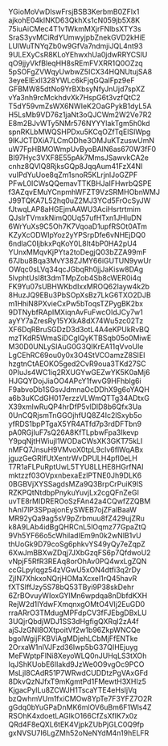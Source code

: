YGioMoVwDIswFrsjBSB3KerbmB0ZFlx1
ajkohE04kINKD63QkhXs1cN059jb5X8K
75iuAiCMec4T1v1WkmMXjrFNlbsXTY3s
SraS3yvMCiRdYUmwyjpbZnekGVD2kHiE
LUlWuTNYqZb0w9GfVa7ndmjiJQL4nt93
9ULEXyCsR8KLoYEhwxhUa0jdwRRYCSlU
qO9jjyVkfBleqHH8sREmFVXRR1Q0OZzq
5pSOFgZVWqyUwbwZ5ICX34HQNUtujSA8
3eyeEIExIl328YWLc6kFjqGQaIFpz9eF
GFBMW85dtNo9YrBXbsyNfyJnUjd7spXZ
vYa3nh9rcMckhdvXk7HspG6t3vzfQtC2
T5dY59vmZsWX6NWIeK2OaGPykB1dyL5A
H5LsMb9VD76z1jaNt3oQJCWm2W2Ve7R2
E8m2BJvWTy5NMr576NYYYlakTgm5h0kd
spnRKLbMWQSHPDxu5KCqOZfTqEISlWpg
9lKJCTDXiA7LCmODhe3OMJuKTzuswUmN
uW7FpHBMOWmpUvByoBAlN6as670W3fF0
BI97Hyc3VXF8E55pAk7MmsJSawvkCA2e
cnhz8QVlQ8RjksGQp8JqqAum41FzX4NI
vuIPdYuUoe8qZm1snoR5KLrjnlJoGZPF
PFwL0ICWsQQemavTTKBHJaIFHwrbQSPE
f3AZqvEMuYCnpmhWFZT9VzSRMHObnWMJ
J99TQKA7L52hq0uZ2MJ3YCd5FrOcSyJW
fJtwqLAP8aHGEjmAAWU3AciHsrtrtmim
QJslrTVmxkNimQ0Uq57ufHTxn1JHluDN
6WrYuXs9C5Oh7K7VqoaD1upfRSOt0ATm
KZyXcODWIpYoz2yYPSrpDfe6vNHEjDQ0
6ndlaC0IjbkxPqKoY0L8It4bP0HA2pU4
YUnxMMqvKjPYta2toDegjQ03bZZA99mF
67Jbu8Bqa3MvY38ZJMY66iGUTUN9ywUr
OWqc0sLVq34qcJGbqRh0jjJaKisw8DAg
5lvphtUsI8t3dmTMpZob4Sb8cWER0i4q
FK9Yu07sUBHWKbdIxxMROQ62Iayw4k2b
8HuzJQ9EBu3PbSOpXsBz7LkG6TXO2DJB
m1HhiN8PXvieCxPw5bToqsTZPygBK2bx
9DTNybfRApIMXiqnAvFuFwcOIdJCy7w1
ayYY7aZresRy15YXkA8dX74Wu5zc02Tz
XF6DqRBruSGDzD3d3otL4A4eKPUkRvBQ
mzTKdR5WmaSiDCglQyKTBSqb05o0MiwE
M30D0UNLySIAuG0G3QIKrEA11qVvoUle
LgCEhRC69ou0y0x3O4StVCOamzZ8SIEI
hzgtnCtAEOKO5ged2CvR9oua3TKd27SC
0PIuJs4WC1iq2RXUGYwGEZwYK5K0aMj6
HJGQYDojJiaOO4APcY1fwvG9HFhblg6i
F9abvoDb1SGsvJdmnaOcDDhX9g6oYAQH
a6b3uKCdGH017erzzVLWmQTTg34ADtxG
X39xmlwRuQP4hrDfP5vlDlD8b6Qfx3Ua
0UnCQRjsmTnGGOjhfUQ8Z4Ic2lSxyb5o
yfRDS1bpPTgaX5YR4ATfd7p3rdDFTbn9
pA0RGjIuF7sQ26A8KfTLpbwFpa3Ikevp
Y9pqNjtHWiujI1WODaCWsXK3GKT75kLI
nMFQ7JnsuH9VMvoX0tpL9cIv6flWqABx
jguzGeGRIfUtXentrWvDPULH4pfl0eLH
T7R1aFLPuRptUwL5TYU8LLHE8HGrfNAI
mktzzf03OVpxnbexaEzlPTNE0Jh9DLK6
0BGBVjXYSSagdsMZa9Q3BrpCrPuiK9lS
RZKPQtNtdbpPnykuYuvjLx2cgQFnZeGI
uvTE8rMIDREROoSzFAn42a4CQwfZZQBM
hAnI7lP3SPpajonEySWEB7ojZFalBaaW
MR92yQa9ag5sV9pZrbmuu8fZ429ujZRu
k8A9LAb4idBgQHRCnL5lOqmz77GpaZtQ
9Vh5YF66o5cWhiladIEm9n0k2wNlB1vU
thUoGk9D79coSg6phkvYS49yQy7eZqpZ
6XwJmBBXwZDqj7JXbGzqFS6p7QfdwoU2
vNpjF5RfR3REAq8orOhAv0PQ4wxLgZQN
ccGLpyIqgz54zVGwU5xON4dtfi3q2rDy
ZjIN7XhkxoNQrjHOMaXcxeI1rQ45havR
fXTSIffJzy5S78bQ53TByi9P38skDehr
6ZrBOvuyWIoxGYlMn6wpdqa8nDbfdKXH
RejW2d1IYdwFXmqnxgOMtO4VIj2EuGD0
rraARrO3TMdugMPFdpCV3fFJEbgDBxLU
3UQjrQbdjWDJ1SS3dHgfigQXRql2zA4f
ajSJzGNI8OXtpoitVf2w1b96ZkpWNCQe
bgolWgijFKBViAgMDjehLCbMjFfENTke
2OrxaW1nIVJFzd36Iwp5bG37QIHEjuyg
MeFWptpFlNi8XeyoWLQ0nJUHqLS3tXOh
IqJShKUobE6IIakd9JzWe0O9vgOc9PCO
MsLjl8CAdR51P7WRwdCUDDtzPgVAxGFd
8DkvQzNJfxT9mKgmtPd1FMewtH3XHIz5
KjgacPylLu8ZCWJH1TscaYTE4eHsIjVq
bzQwhmVUm1fxiCMOw8YpTe7F3YFZ7O2R
gGdq0bYuGPaDnMK6mlOV6uBm6F1Wls4Z
RSOhK4xdoetLAGIkO166CfZsXfIK7x0z
QRd4F8eQXL6tEK4VjpkZUbPjGLC0Q9fp
gxNVSU7I6LgZMh52oNeNYdM4n19hELFR
